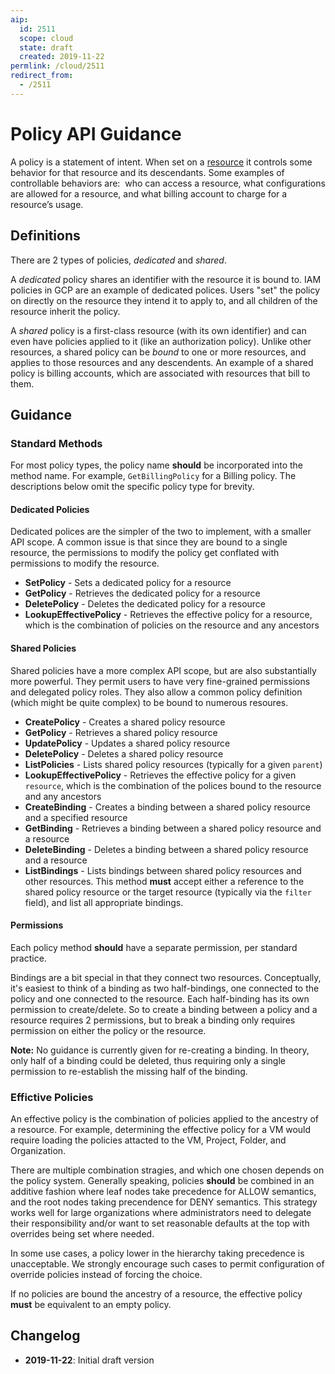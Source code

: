 ```yaml
---
aip:
  id: 2511
  scope: cloud
  state: draft
  created: 2019-11-22
permlink: /cloud/2511
redirect_from:
  - /2511
---
```


<!--
TODO: discuss policy lifecycle? binding lifecycle?
TODO: discuss policy conditions.
TODO: Should the effective policy message be the same as the policy message? If it's different, should properties of an effective policy reference the concrete policy which caused it?
-->

# Policy API Guidance

A policy is a statement of intent. When set on a
[resource](https://aip.dev/121) it controls some behavior for that resource and
its descendants. Some examples of controllable behaviors are:  who can access a
resource, what configurations are allowed for a resource, and what billing
account to charge for a resource’s usage.

## Definitions

There are 2 types of policies, _dedicated_ and _shared_.

A _dedicated_ policy shares an identifier with the resource it is bound to. IAM
policies in GCP are an example of dedicated polices. Users "set" the policy on
directly on the resource they intend it to apply to, and all children of the
resource inherit the policy.

A _shared_ policy is a first-class resource (with its own identifier) and can
even have policies applied to it (like an authorization policy). Unlike other
resources, a shared policy can be _bound_ to one or more resources, and applies
to those resources and any descendents. An example of a shared policy is
billing accounts, which are associated with resources that bill to them.

## Guidance

### Standard Methods

For most policy types, the policy name **should** be incorporated into the
method name. For example, `GetBillingPolicy` for a Billing policy. The
descriptions below omit the specific policy type for brevity.

#### Dedicated Policies

Dedicated polices are the simpler of the two to implement, with a smaller API
scope. A common issue is that since they are bound to a single resource, the
permissions to modify the policy get conflated with permissions to modify the
resource.

- **SetPolicy** - Sets a dedicated policy for a resource
- **GetPolicy** - Retrieves the dedicated policy for a resource
- **DeletePolicy** - Deletes the dedicated policy for a resource
- **LookupEffectivePolicy** - Retrieves the effective policy for a resource,
  which is the combination of policies on the resource and any ancestors

#### Shared Policies

Shared policies have a more complex API scope, but are also substantially more
powerful. They permit users to have very fine-grained permissions and delegated
policy roles. They also allow a common policy definition (which might be quite
complex) to be bound to numerous resoures.

- **CreatePolicy** - Creates a shared policy resource
- **GetPolicy** - Retrieves a shared policy resource
- **UpdatePolicy** - Updates a shared policy resource
- **DeletePolicy** - Deletes a shared policy resource
- **ListPolicies** - Lists shared policy resources (typically for a given
  `parent`)
- **LookupEffectivePolicy** - Retrieves the effective policy for a given
  `resource`, which is the combination of the polices bound to the resource and
  any ancestors
- **CreateBinding** - Creates a binding between a shared policy resource and a
  specified resource
- **GetBinding** - Retrieves a binding between a shared policy resource and a
  resource
- **DeleteBinding** - Deletes a binding between a shared policy resource and a
  resource
- **ListBindings** - Lists bindings between shared policy resources and other
  resources. This method **must** accept either a reference to the shared
  policy resource or the target resource (typically via the `filter` field),
  and list all appropriate bindings.

#### Permissions

Each policy method **should** have a separate permission, per standard
practice.

Bindings are a bit special in that they connect two resources. Conceptually,
it's easiest to think of a binding as two half-bindings, one connected to the
policy and one connected to the resource. Each half-binding has its own
permission to create/delete. So to create a binding between a policy and a
resource requires 2 permissions, but to break a binding only requires
permission on either the policy or the resource.

**Note:** No guidance is currently given for re-creating a binding. In theory,
only half of a binding could be deleted, thus requiring only a single
permission to re-establish the missing half of the binding.

### Effictive Policies

An effective policy is the combination of policies applied to the ancestry of a
resource. For example, determining the effective policy for a VM would require
loading the policies attacted to the VM, Project, Folder, and Organization.

There are multiple combination stragies, and which one chosen depends on the
policy system. Generally speaking, policies **should** be combined in an
additive fashion where leaf nodes take precedence for ALLOW semantics, and the
root nodes taking precendence for DENY semantics. This strategy works well for
large organizations where administrators need to delegate their responsibility
and/or want to set reasonable defaults at the top with overrides being set
where needed.

In some use cases, a policy lower in the hierarchy taking precedence is
unacceptable. We strongly encourage such cases to permit configuration of
override policies instead of forcing the choice.

If no policies are bound the ancestry of a resource, the effective policy
**must** be equivalent to an empty policy.

## Changelog

- **2019-11-22**: Initial draft version
